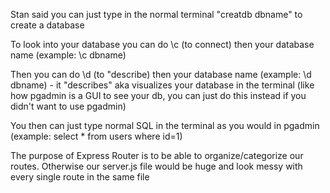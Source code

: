 Stan said you can just type in the normal terminal "creatdb dbname" to create a database

To look into your database you can do \c (to connect) then your database name (example: \c dbname)

Then you can do \d (to "describe) then your database name (example: \d dbname) - it "describes" aka visualizes your database in the terminal (like how pgadmin is a GUI to see your db, you can just do this instead if you didn't want to use pgadmin)

You then can just type normal SQL in the terminal as you would in pgadmin (example: select * from users where id=1)

The purpose of Express Router is to be able to organize/categorize our routes.
Otherwise our server.js file would be huge and look messy with every single route in the same file